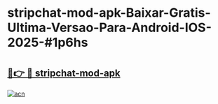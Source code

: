 # stripchat-mod-apk-Baixar-Gratis-Ultima-Versao-Para-Android-IOS-2025-#1p6hs

# <h2><a href="https://ainizakaria.my?title=stripchat-mod-apk&ref=22M">🔗👉 🔴 stripchat-mod-apk</a></h2>

[![acn](https://github.com/user-attachments/assets/0f9c940e-d8b0-45ae-aac7-cd30a18b3e1c)](https://ainizakaria.my?title=stripchat-mod-apk&ref=22M)

